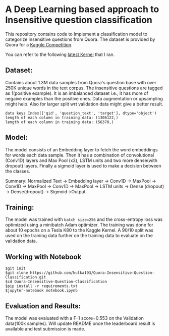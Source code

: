 # A Deep Learning based approach to Insensitive question classification

This repository contains code to Implement a classification model to categorize insensitive questions from Quora. The dataset is provided by Quora for a [Kaggle Competition](https://www.kaggle.com/c/quora-insincere-questions-classification).

You can refer to the following [latest Kernel](https://www.kaggle.com/kulka193/kernel40498143be/output?scriptVersionId=9116957) that I ran.

## Dataset: 
Contains about 1.3M data samples from Quora's question base with over 250K unique words in the text corpus. The insensitive questions are tagged as 1(positive example). It is an imbalanced dataset i.e., it has more of negaive examples than the positive ones. Data augmentation or upsampling might help. Also for larger split wrt validation data might give a better result. 
```
data keys Index(['qid', 'question_text', 'target'], dtype='object')
length of each column in training data: (1306122,)
length of each column in training data: (56370,)
```

## Model: 
The model consists of an Embedding layer to fetch the word embeddings for words each data sample. Then it has a combination of convolutional (Conv1D) layers and Max Pool (x3), LSTM units and two more dense(with dropout) layers. Finally a sigmoid layer is used to make a decision between the classes.

Summary:
Normalized Text -> Embedding layer -> Conv1D -> MaxPool -> Conv1D -> MaxPool -> Conv1D -> MaxPool -> LSTM units -> Dense (dropout) -> Dense(dropout) -> Sigmoid->Output

## Training:

The model was trained with ``batch size=256`` and the cross-entropy loss was optimized using a minibatch Adam optimizer. The training was done for about 10 epochs on a Tesla K80 to the Kaggle Kernel.  A 90/10 split was used on the training data further on the training data to evaluate on the validation data.

## Working with Notebook
```
$git init
$git clone https://github.com/kulka193/Quora-Insensitive-Question-Classification.git
$cd Quora-Insensitive-Question-Classification
$pip install -r requirements.txt
$jupyter-notebook notebook.ipynb
```

## Evaluation and Results:

The model was evaluated with a F-1 score=0.553 on the Validation data(100k samples). Will update README once the leaderboard result is available and test submission is made.
